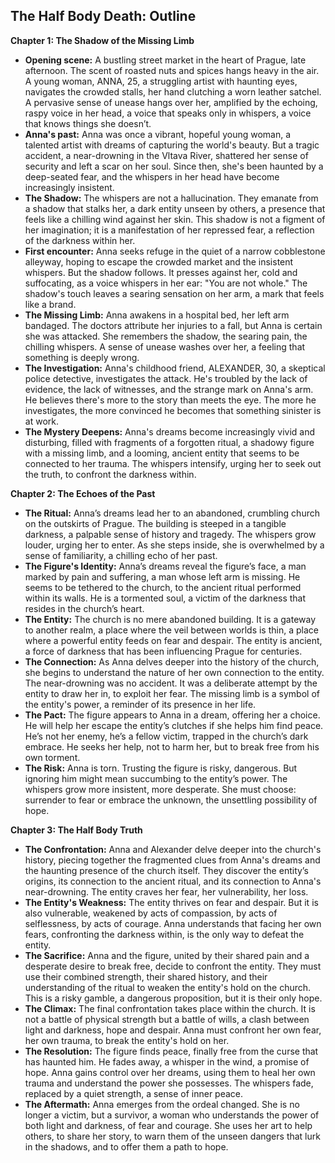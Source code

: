 ## The Half Body Death: Outline

**Chapter 1: The Shadow of the Missing Limb**

* **Opening scene:** A bustling street market in the heart of Prague, late afternoon. The scent of roasted nuts and spices hangs heavy in the air. A young woman, ANNA, 25, a struggling artist with haunting eyes, navigates the crowded stalls, her hand clutching a worn leather satchel.  A pervasive sense of unease hangs over her, amplified by the echoing, raspy voice in her head, a voice that speaks only in whispers, a voice that knows things she doesn’t. 
* **Anna's past:**  Anna was once a vibrant, hopeful young woman, a talented artist with dreams of capturing the world's beauty. But a tragic accident, a near-drowning in the Vltava River, shattered her sense of security and left a scar on her soul. Since then, she's been haunted by a deep-seated fear, and the whispers in her head have become increasingly insistent. 
* **The Shadow:**  The whispers are not a hallucination. They emanate from a shadow that stalks her, a dark entity unseen by others, a presence that feels like a chilling wind against her skin. This shadow is not a figment of her imagination; it is a manifestation of her repressed fear, a reflection of the darkness within her.
* **First encounter:**  Anna seeks refuge in the quiet of a narrow cobblestone alleyway, hoping to escape the crowded market and the insistent whispers. But the shadow follows.  It presses against her, cold and suffocating, as a voice whispers in her ear: "You are not whole." The shadow's touch leaves a searing sensation on her arm, a mark that feels like a brand.
* **The Missing Limb:** Anna awakens in a hospital bed, her left arm bandaged. The doctors attribute her injuries to a fall, but Anna is certain she was attacked.  She remembers the shadow, the searing pain, the chilling whispers.  A sense of unease washes over her, a feeling that something is deeply wrong.  
* **The Investigation:**  Anna's childhood friend, ALEXANDER, 30, a skeptical police detective, investigates the attack.  He's troubled by the lack of evidence, the lack of witnesses, and the strange mark on Anna's arm.  He believes there's more to the story than meets the eye.  The more he investigates, the more convinced he becomes that something sinister is at work.
* **The Mystery Deepens:**  Anna's dreams become increasingly vivid and disturbing, filled with fragments of a forgotten ritual, a shadowy figure with a missing limb, and a looming, ancient entity that seems to be connected to her trauma. The whispers intensify, urging her to seek out the truth, to confront the darkness within.

**Chapter 2: The Echoes of the Past**

* **The Ritual:**  Anna’s dreams lead her to an abandoned, crumbling church on the outskirts of Prague. The building is steeped in a tangible darkness, a palpable sense of history and tragedy.  The whispers grow louder, urging her to enter.  As she steps inside, she is overwhelmed by a sense of familiarity, a chilling echo of her past.  
* **The Figure's Identity:**  Anna’s dreams reveal the figure’s face, a man marked by pain and suffering, a man whose left arm is missing.  He seems to be tethered to the church, to the ancient ritual performed within its walls.  He is a tormented soul, a victim of the darkness that resides in the church’s heart.  
* **The Entity:** The church is no mere abandoned building. It is a gateway to another realm, a place where the veil between worlds is thin, a place where a powerful entity feeds on fear and despair.  The entity is ancient, a force of darkness that has been influencing Prague for centuries.  
* **The Connection:**  As Anna delves deeper into the history of the church, she begins to understand the nature of her own connection to the entity. The near-drowning was no accident. It was a deliberate attempt by the entity to draw her in, to exploit her fear.  The missing limb is a symbol of the entity's power, a reminder of its presence in her life.
* **The Pact:**  The figure appears to Anna in a dream, offering her a choice. He will help her escape the entity’s clutches if she helps him find peace.  He’s not her enemy, he’s a fellow victim, trapped in the church’s dark embrace. He seeks her help, not to harm her, but to break free from his own torment.
* **The Risk:**  Anna is torn. Trusting the figure is risky, dangerous.  But ignoring him might mean succumbing to the entity’s power.  The whispers grow more insistent, more desperate. She must choose: surrender to fear or embrace the unknown, the unsettling possibility of hope.

**Chapter 3: The Half Body Truth**

* **The Confrontation:**  Anna and Alexander delve deeper into the church's history, piecing together the fragmented clues from Anna's dreams and the haunting presence of the church itself.  They discover the entity’s origins, its connection to the ancient ritual, and its connection to Anna's near-drowning. The entity craves her fear, her vulnerability, her loss. 
* **The Entity's Weakness:** The entity thrives on fear and despair. But it is also vulnerable, weakened by acts of compassion, by acts of selflessness, by acts of courage.  Anna understands that facing her own fears, confronting the darkness within, is the only way to defeat the entity.
* **The Sacrifice:**  Anna and the figure, united by their shared pain and a desperate desire to break free, decide to confront the entity.  They must use their combined strength, their shared history, and their understanding of the ritual to weaken the entity's hold on the church.  This is a risky gamble, a dangerous proposition, but it is their only hope.
* **The Climax:**  The final confrontation takes place within the church. It is not a battle of physical strength but a battle of wills, a clash between light and darkness, hope and despair.  Anna must confront her own fear, her own trauma, to break the entity's hold on her.  
* **The Resolution:**  The figure finds peace, finally free from the curse that has haunted him.  He fades away, a whisper in the wind, a promise of hope.  Anna gains control over her dreams, using them to heal her own trauma and understand the power she possesses.  The whispers fade, replaced by a quiet strength, a sense of inner peace. 
* **The Aftermath:**  Anna emerges from the ordeal changed.  She is no longer a victim, but a survivor, a woman who understands the power of both light and darkness, of fear and courage. She uses her art to help others, to share her story, to warn them of the unseen dangers that lurk in the shadows, and to offer them a path to hope. 
